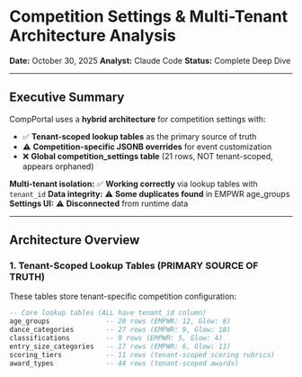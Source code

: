 # Competition Settings & Multi-Tenant Architecture Analysis

**Date:** October 30, 2025
**Analyst:** Claude Code
**Status:** Complete Deep Dive

---

## Executive Summary

CompPortal uses a **hybrid architecture** for competition settings with:
- ✅ **Tenant-scoped lookup tables** as the primary source of truth
- ⚠️ **Competition-specific JSONB overrides** for event customization
- ❌ **Global competition_settings table** (21 rows, NOT tenant-scoped, appears orphaned)

**Multi-tenant isolation:** ✅ **Working correctly** via lookup tables with `tenant_id`
**Data integrity:** ⚠️ **Some duplicates found** in EMPWR age_groups
**Settings UI:** ⚠️ **Disconnected** from runtime data

---

## Architecture Overview

### 1. Tenant-Scoped Lookup Tables (PRIMARY SOURCE OF TRUTH)

These tables store tenant-specific competition configuration:

```sql
-- Core lookup tables (ALL have tenant_id column)
age_groups              -- 20 rows (EMPWR: 12, Glow: 8)
dance_categories        -- 27 rows (EMPWR: 9, Glow: 18)
classifications         -- 9 rows (EMPWR: 5, Glow: 4)
entry_size_categories   -- 17 rows (EMPWR: 6, Glow: 11)
scoring_tiers           -- 11 rows (tenant-scoped scoring rubrics)
award_types             -- 44 rows (tenant-scoped awards)